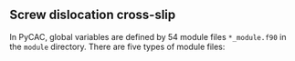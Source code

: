 ## Screw dislocation cross-slip

In PyCAC, global variables are defined by 54 module files `*_module.f90` in the `module` directory. There are five types of module files:

	